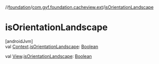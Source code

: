 //[foundation](../../index.md)/[com.gyf.foundation.cacheview.ext](index.md)/[isOrientationLandscape](is-orientation-landscape.md)

# isOrientationLandscape

[androidJvm]\
val [Context](https://developer.android.com/reference/kotlin/android/content/Context.html).[isOrientationLandscape](is-orientation-landscape.md): [Boolean](https://kotlinlang.org/api/core/kotlin-stdlib/kotlin/-boolean/index.html)

val [View](https://developer.android.com/reference/kotlin/android/view/View.html).[isOrientationLandscape](is-orientation-landscape.md): [Boolean](https://kotlinlang.org/api/core/kotlin-stdlib/kotlin/-boolean/index.html)